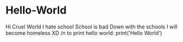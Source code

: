 # Hello-World
Hi Cruel World
I hate school
School is bad
Down with the schools
I will become homeless XD
/n to print hello world: print('Hello World')
